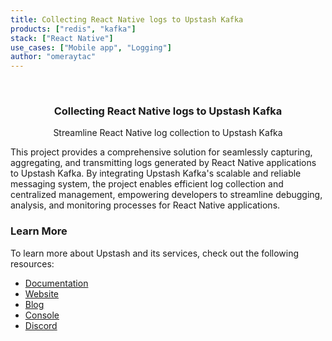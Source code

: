 ```yaml
---
title: Collecting React Native logs to Upstash Kafka
products: ["redis", "kafka"]
stack: ["React Native"]
use_cases: ["Mobile app", "Logging"]
author: "omeraytac"
---
```


<br />
<div align="center">

  <h3 align="center">Collecting React Native logs to Upstash Kafka</h3>

  <p align="center">
        Streamline React Native log collection to Upstash Kafka
  </p>
</div>

This project provides a comprehensive solution for seamlessly capturing, aggregating, and transmitting logs generated by React Native applications to Upstash Kafka. By integrating Upstash Kafka's scalable and reliable messaging system, the project enables efficient log collection and centralized management, empowering developers to streamline debugging, analysis, and monitoring processes for React Native applications. 

### Learn More

To learn more about Upstash and its services, check out the following resources:

- [Documentation](https://docs.upstash.com)
- [Website](https://upstash.com)
- [Blog](https://upstash.com/blog)
- [Console](https://console.upstash.com)
- [Discord](https://upstash.com/discord)


